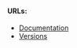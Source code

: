 #### URLs:
- [Documentation](https://www.lua.org/docs.html)
- [Versions](https://www.lua.org/versions.html)
